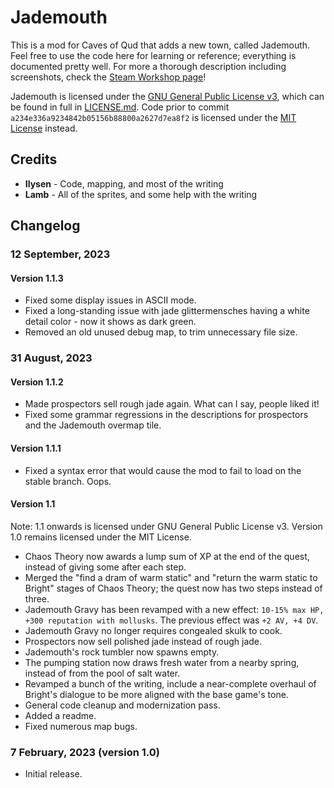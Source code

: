 # Jademouth

This is a mod for Caves of Qud that adds a new town, called Jademouth. Feel free to use the code here for learning or reference; everything is documented pretty well. For more a thorough description including screenshots, check the [Steam Workshop page](https://steamcommunity.com/sharedfiles/filedetails/?id=2926820352)!

Jademouth is licensed under the [GNU General Public License v3](http://www.gnu.org/licenses/agpl.html), which can be found in full in [LICENSE.md](LICENSE.md). Code prior to commit `a234e336a9234842b05156b88800a2627d7ea8f2` is licensed under the [MIT License](https://opensource.org/license/mit/) instead.

## Credits

* **Ilysen** - Code, mapping, and most of the writing
* **Lamb** - All of the sprites, and some help with the writing

## Changelog

### 12 September, 2023

#### Version 1.1.3
* Fixed some display issues in ASCII mode.
* Fixed a long-standing issue with jade glittermensches having a white detail color - now it shows as dark green.
* Removed an old unused debug map, to trim unnecessary file size.

### 31 August, 2023

#### Version 1.1.2
* Made prospectors sell rough jade again. What can I say, people liked it!
* Fixed some grammar regressions in the descriptions for prospectors and the Jademouth overmap tile.

#### Version 1.1.1
* Fixed a syntax error that would cause the mod to fail to load on the stable branch. Oops.

#### Version 1.1
Note: 1.1 onwards is licensed under GNU General Public License v3. Version 1.0 remains licensed under the MIT License.

* Chaos Theory now awards a lump sum of XP at the end of the quest, instead of giving some after each step.
* Merged the "find a dram of warm static" and "return the warm static to Bright" stages of Chaos Theory; the quest now has two steps instead of three.
* Jademouth Gravy has been revamped with a new effect: `10-15% max HP, +300 reputation with mollusks`. The previous effect was `+2 AV, +4 DV`.
* Jademouth Gravy no longer requires congealed skulk to cook.
* Prospectors now sell polished jade instead of rough jade.
* Jademouth's rock tumbler now spawns empty.
* The pumping station now draws fresh water from a nearby spring, instead of from the pool of salt water.
* Revamped a bunch of the writing, include a near-complete overhaul of Bright's dialogue to be more aligned with the base game's tone.
* General code cleanup and modernization pass.
* Added a readme.
* Fixed numerous map bugs.

### 7 February, 2023 (version 1.0)
* Initial release.
